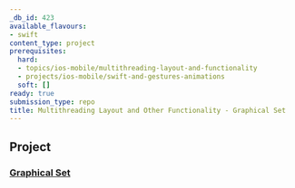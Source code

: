 ```yaml
---
_db_id: 423
available_flavours:
- swift
content_type: project
prerequisites:
  hard:
  - topics/ios-mobile/multithreading-layout-and-functionality
  - projects/ios-mobile/swift-and-gestures-animations
  soft: []
ready: true
submission_type: repo
title: Multithreading Layout and Other Functionality - Graphical Set
---
```


## Project

### [Graphical Set](Programming%20Project%203_%20Graphical%20Set.pdf)